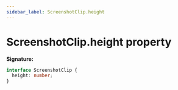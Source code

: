 ```yaml
---
sidebar_label: ScreenshotClip.height
---
```


# ScreenshotClip.height property

**Signature:**

```typescript
interface ScreenshotClip {
  height: number;
}
```
